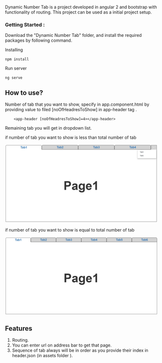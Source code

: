 Dynamic Number Tab is a project developed in angular 2 and bootstrap with functionality of routing.
This project can be used as a initial project setup.


### Getting Started :
Download the "Dynamic Number Tab" folder, and install the required packages by following command.

Installing

```
npm install
```
Run server

```
ng serve
```

## How to use?
 Number of tab that you want to show, specify in app.component.html
 by providing value to filed [noOfHeadresToShow] in  app-header tag .

```
	<app-header [noOfHeadresToShow]=4></app-header>
```
Remaining tab you will get in dropdown list.


if number of tab you want to show is less than total number of tab

<p align="center"><img alt="samplePoage1" src="src/assets/img/sample_page1.png" class="img-responsive"></p>

if number of tab you want to show is equal to total number of tab

<p align="center"><img alt="sample_page2" src="src/assets/img/sample_page2.png" class="img-responsive"></p>

## Features
<ol>
		<li> Routing.</li>
		<li> You can enter url on address bar to get that page.</li>
		 <li>Sequence of tab always will be in order as you provide their index in header.json (in assets folder ).</li>
  </ol>

